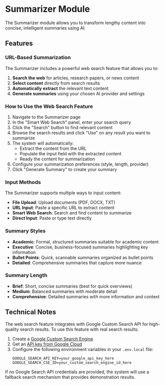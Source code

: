 # Summarizer Module

The Summarizer module allows you to transform lengthy content into concise, intelligent summaries using AI.

## Features

### URL-Based Summarization

The Summarizer includes a powerful web search feature that allows you to:

1. **Search the web** for articles, research papers, or news content
2. **Select content** directly from search results
3. **Automatically extract** the relevant text content
4. **Generate summaries** using your chosen AI provider and settings

### How to Use the Web Search Feature

1. Navigate to the Summarizer page
2. In the "Smart Web Search" panel, enter your search query
3. Click the "Search" button to find relevant content
4. Browse the search results and click "Use" on any result you want to summarize
5. The system will automatically:
   - Extract the content from the URL
   - Populate the input field with the extracted content
   - Ready the content for summarization
6. Configure your summarization preferences (style, length, provider)
7. Click "Generate Summary" to create your summary

### Input Methods

The Summarizer supports multiple ways to input content:

- **File Upload**: Upload documents (PDF, DOCX, TXT)
- **URL Input**: Paste a specific URL to extract content
- **Smart Web Search**: Search and find content to summarize
- **Direct Input**: Paste or type text directly

### Summary Styles

- **Academic**: Formal, structured summaries suitable for academic content
- **Executive**: Concise, business-focused summaries highlighting key information
- **Bullet Points**: Quick, scannable summaries organized as bullet points
- **Detailed**: Comprehensive summaries that capture more nuance

### Summary Length

- **Brief**: Short, concise summaries (best for quick overviews)
- **Medium**: Balanced summaries with moderate detail
- **Comprehensive**: Detailed summaries with more information and context

## Technical Notes

The web search feature integrates with Google Custom Search API for high-quality search results. To use this feature with real search results:

1. Create a [Google Custom Search Engine](https://programmablesearchengine.google.com/about/)
2. Get an [API key from Google Cloud](https://console.cloud.google.com/apis/credentials)
3. Configure the following environment variables in your `.env.local` file:
   ```
   GOOGLE_SEARCH_API_KEY=your_google_api_key_here
   GOOGLE_SEARCH_CSE_ID=your_custom_search_engine_id_here
   ```

If no Google Search API credentials are provided, the system will use a fallback search mechanism that provides demonstration results.
